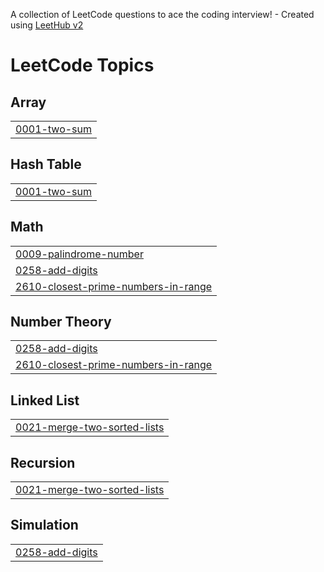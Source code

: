 A collection of LeetCode questions to ace the coding interview! - Created using [LeetHub v2](https://github.com/arunbhardwaj/LeetHub-2.0)
<!---LeetCode Topics Start-->
# LeetCode Topics
## Array
|  |
| ------- |
| [0001-two-sum](https://github.com/rujulmaind/LeetProblems/tree/master/0001-two-sum) |
## Hash Table
|  |
| ------- |
| [0001-two-sum](https://github.com/rujulmaind/LeetProblems/tree/master/0001-two-sum) |
## Math
|  |
| ------- |
| [0009-palindrome-number](https://github.com/rujulmaind/LeetProblems/tree/master/0009-palindrome-number) |
| [0258-add-digits](https://github.com/rujulmaind/LeetProblems/tree/master/0258-add-digits) |
| [2610-closest-prime-numbers-in-range](https://github.com/rujulmaind/LeetProblems/tree/master/2610-closest-prime-numbers-in-range) |
## Number Theory
|  |
| ------- |
| [0258-add-digits](https://github.com/rujulmaind/LeetProblems/tree/master/0258-add-digits) |
| [2610-closest-prime-numbers-in-range](https://github.com/rujulmaind/LeetProblems/tree/master/2610-closest-prime-numbers-in-range) |
## Linked List
|  |
| ------- |
| [0021-merge-two-sorted-lists](https://github.com/rujulmaind/LeetProblems/tree/master/0021-merge-two-sorted-lists) |
## Recursion
|  |
| ------- |
| [0021-merge-two-sorted-lists](https://github.com/rujulmaind/LeetProblems/tree/master/0021-merge-two-sorted-lists) |
## Simulation
|  |
| ------- |
| [0258-add-digits](https://github.com/rujulmaind/LeetProblems/tree/master/0258-add-digits) |
<!---LeetCode Topics End-->